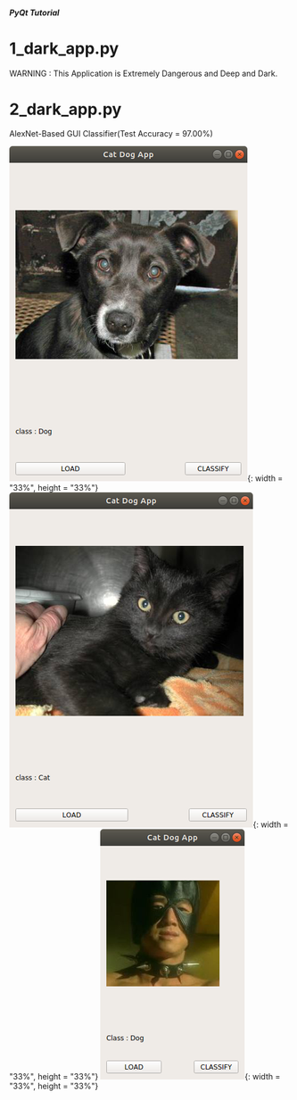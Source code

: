 ##### PyQt Tutorial

# 1_dark_app.py

WARNING : This Application is Extremely Dangerous and Deep and Dark.



# 2_dark_app.py

AlexNet-Based GUI Classifier(Test Accuracy = 97.00%)



![img1](images/img1.png){: width = "33%", height = "33%"}
![img2](images/img2.png){: width = "33%", height = "33%"}
![img3](images/img3.png){: width = "33%", height = "33%"}
